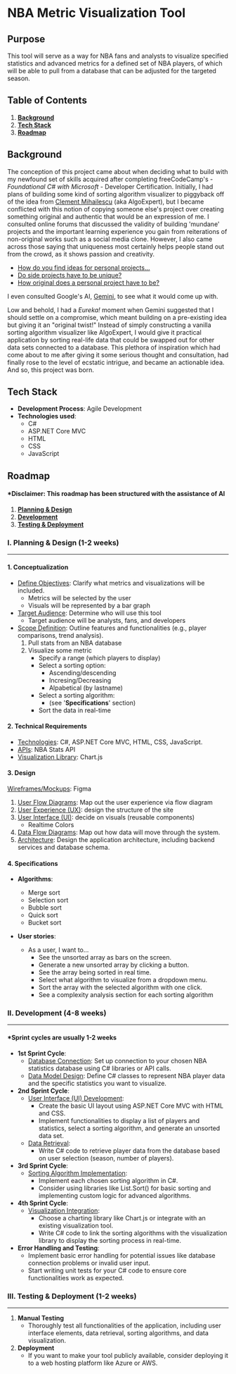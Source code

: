 # NBA Metric Visualization Tool

## Purpose

This tool will serve as a way for NBA fans and analysts to visualize specified statistics and advanced metrics for a defined set of NBA players, of which will be able to pull from a database that can be adjusted for the targeted season.

## Table of Contents
1. [**Background**](#background)
2. [**Tech Stack**](#tech-stack)
3. [**Roadmap**](#roadmap)

## Background

The conception of this project came about when deciding what to build with my newfound set of skills acquired after completing freeCodeCamp's - *Foundational C# with Microsoft* - Developer Certification. Initially, I had plans of building some kind of sorting algorithm visualizer to piggyback off of the idea from [Clement Mihailescu](https://youtu.be/pFXYym4Wbkc?si=0TJOIc0Y_7DUY1-z) (aka AlgoExpert), but I became conflicted with this notion of copying someone else's project over creating something original and authentic that would be an expression of me. I consulted online forums that discussed the validity of building 'mundane' projects and the important learning experience you gain from reiterations of non-original works such as a social media clone. However, I also came across those saying that uniqueness most certainly helps people stand out from the crowd, as it shows passion and creativity.

- [How do you find ideas for personal projects...](https://www.reddit.com/r/learnprogramming/comments/kbziax/how_do_you_find_ideas_for_personal_projects_i/)
- [Do side projects have to be unique?](https://www.reddit.com/r/cscareerquestions/comments/74zcob/do_side_projects_have_to_be_unique/)
- [How original does a personal project have to be?](https://www.reddit.com/r/csMajors/comments/mn5g4s/how_original_does_a_personal_project_have_to_be/)

I even consulted Google's AI, [Gemini](https://gemini.google.com/app), to see what it would come up with.

Low and behold, I had a *Eureka!* moment when Gemini suggested that I should settle on a compromise, which meant building on a pre-existing idea but giving it an "original twist!" Instead of simply constructing a vanilla sorting algorithm visualizer like AlgoExpert, I would give it practical application by sorting real-life data that could be swapped out for other data sets connected to a database. This plethora of inspiration which had come about to me after giving it some serious thought and consultation, had finally rose to the level of ecstatic intrigue, and became an actionable idea. And so, this project was born.

## Tech Stack

- **Development Process**: Agile Development
- **Technologies used**:
    - C#
    - ASP.NET Core MVC
    - HTML
    - CSS
    - JavaScript

## Roadmap

#### *Disclaimer: This roadmap has been structured with the assistance of AI

1. [**Planning & Design**](#i-planning--design-1-2-weeks)
2. [**Development**](#ii-development-4-8-weeks)
3. [**Testing & Deployment**](#iii-testing--deployment-1-2-weeks)

### I. Planning & Design (1-2 weeks)

---

#### 1. **Conceptualization**

- <ins>Define Objectives</ins>: Clarify what metrics and visualizations will be included.
    - Metrics will be selected by the user
    - Visuals will be represented by a bar graph
- <ins>Target Audience</ins>: Determine who will use this tool
    - Target audience will be analysts, fans, and developers
- <ins>Scope Definition</ins>: Outline features and functionalities (e.g., player comparisons, trend analysis).
    1. Pull stats from an NBA database
    2. Visualize some metric
        - Specify a range (which players to display)
        - Select a sorting option:
            - Ascending/descending
            - Incresing/Decreasing
            - Alpabetical (by lastname)
        - Select a sorting algorithm:
            - (see '**Specifications**' section)
        - Sort the data in real-time

#### 2. **Technical Requirements**

- <ins>Technologies</ins>: C#, ASP.NET Core MVC, HTML, CSS, JavaScript.
- <ins>APIs</ins>: NBA Stats API
- <ins>Visualization Library</ins>: Chart.js

#### 3. **Design**

<ins>Wireframes/Mockups</ins>: Figma

1. <ins>User Flow Diagrams</ins>: Map out the user experience via flow diagram
2. <ins>User Experience (UX)</ins>: design the structure of the site
3. <ins>User Interface (UI)</ins>: decide on visuals (reusable components)
    - Realtime Colors
4. <ins>Data Flow Diagrams</ins>: Map out how data will move through the system.
5. <ins>Architecture</ins>: Design the application architecture, including backend services and database schema.

#### 4. **Specifications**

- **Algorithms**:
    - Merge sort
    - Selection sort
    - Bubble sort
    - Quick sort
    - Bucket sort

- **User stories**:
    - As a user, I want to...
        - See the unsorted array as bars on the screen.
        - Generate a new unsorted array by clicking a button.
        - See the array being sorted in real time.
        - Select what algorithm to visualize from a dropdown menu.
        - Sort the array with the selected algorithm with one click.
        - See a complexity analysis section for each sorting algorithm

### II. Development (4-8 weeks)

---

#### *Sprint cycles are usually 1-2 weeks

- **1st Sprint Cycle**:
    - <ins>Database Connection</ins>: Set up connection to your chosen NBA statistics database using C# libraries or API calls.
    - <ins>Data Model Design</ins>: Define C# classes to represent NBA player data and the specific statistics you want to visualize.
- **2nd Sprint Cycle**:
    - <ins>User Interface (UI) Development</ins>:
        - Create the basic UI layout using ASP.NET Core MVC with HTML and CSS.
        - Implement functionalities to display a list of players and statistics, select a sorting algorithm, and generate an unsorted data set.
    - <ins>Data Retrieval</ins>:
        - Write C# code to retrieve player data from the database based on user selection (season, number of players).
- **3rd Sprint Cycle**:
    - <ins>Sorting Algorithm Implementation</ins>:
        - Implement each chosen sorting algorithm in C#.
        - Consider using libraries like List<T>.Sort() for basic sorting and implementing custom logic for advanced algorithms.
- **4th Sprint Cycle**:
    - <ins>Visualization Integration</ins>:
        - Choose a charting library like Chart.js or integrate with an existing visualization tool.
        - Write C# code to link the sorting algorithms with the visualization library to display the sorting process in real-time.
- **Error Handling and Testing**:
    - Implement basic error handling for potential issues like database connection problems or invalid user input.
    - Start writing unit tests for your C# code to ensure core functionalities work as expected.

### III. Testing & Deployment (1-2 weeks)

---

1. **Manual Testing**
    - Thoroughly test all functionalities of the application, including user interface elements, data retrieval, sorting algorithms, and data visualization.
2. **Deployment**
    - If you want to make your tool publicly available, consider deploying it to a web hosting platform like Azure or AWS.
